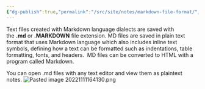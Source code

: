 ```yaml
---
{"dg-publish":true,"permalink":"/src/site/notes/markdown-file-format/","hide":"true","noteIcon":"","created":"2025-03-20T01:32:28.100-04:00","updated":"2025-03-20T01:32:28.100-04:00"}
---
```


Text files created with Markdown language dialects are saved with  the **.md** or **.MARKDOWN** file extension. MD files are saved in plain text format that uses Markdown language which also includes inline text symbols, defining how a text can be formatted such as indentations, table formatting, fonts, and headers.  MD files can be converted to HTML with a program called Markdown.

You can open .md files with any text editor and view them as plaintext notes. 
![Pasted image 20221111164130.png](/img/user/raw_notes/Images/Pasted%20image%2020221111164130.png)